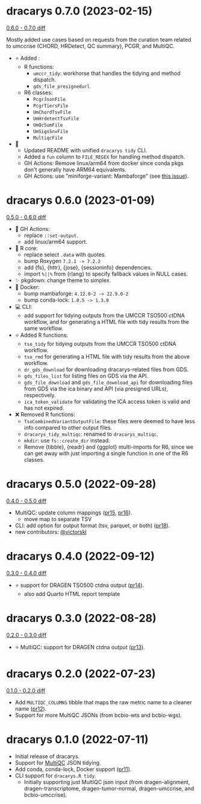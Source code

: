 # dracarys 0.7.0 (2023-02-15)

[0.6.0 - 0.7.0 diff](https://github.com/umccr/dracarys/compare/v0.6.0...v0.7.0)

Mostly added use cases based on requests from the curation team related to
umccrise (CHORD, HRDetect, QC summary), PCGR, and MultiQC.

- :star: Added :
  - R functions:
    - `umccr_tidy`: workhorse that handles the tidying and method dispatch.
    - `gds_file_presignedurl`
  - R6 classes:
    - `PcgrJsonFile`
    - `PcgrTiersFile`
    - `UmChordTsvFile`
    - `UmHrdetectTsvFile`
    - `UmQcSumFile`
    - `UmSigsSnvFile`
    - `MultiqcFile`
- :wrench:
  - Updated README with unified `dracarys tidy` CLI.
  - Added a `fun` column to `FILE_REGEX` for handling method dispatch.
  - GH Actions: Remove linux/arm64 from docker since conda pkgs don't generally have ARM64 equivalents.
  - GH Actions: use "miniforge-variant: Mambaforge"
    (see [this issue](https://github.com/conda-incubator/setup-miniconda/issues/274)).

# dracarys 0.6.0 (2023-01-09)

[0.5.0 - 0.6.0 diff](https://github.com/umccr/dracarys/compare/v0.5.0...v0.6.0)

- :wrench: GH Actions:
  - replace `::set-output`.
  - add linux/arm64 support.
- :wrench: R core:
  - replace select `.data` with quotes.
  - bump Roxygen `7.2.1 -> 7.2.2`
  - add {fs}, {httr}, {jose}, {sessioninfo} dependencies.
  - import `%||%` from {rlang} to specify fallback values in NULL cases.
- :sparkles: pkgdown: change theme to simplex.
- :whale: Docker:
  - bump mambaforge: `4.12.0-2 -> 22.9.0-2`
  - bump conda-lock: `1.0.5 -> 1.3.0`
- :computer: CLI:
  - add support for tidying outputs from the UMCCR TSO500 ctDNA workflow, and
    for generating a HTML file with tidy results from the same workflow.
- :star: Added R functions:
  - `tso_tidy` for tidying outputs from the UMCCR TSO500 ctDNA workflow.
  - `tso_rmd` for generating a HTML file with tidy results from the above workflow.
  - `dr_gds_download` for downloading dracarys-related files from GDS.
  - `gds_files_list` for listing files on GDS via the API.
  - `gds_file_download` and `gds_file_download_api` for downloading files
    from GDS via the ica binary and API (via presigned URLs), respectively.
  - `ica_token_validate` for validating the ICA access token is valid and has not expired.
- :x: Removed R functions:
  - `TsoCombinedVariantOutputFile`: these files were deemed to have less info compared to other output files.
  - `dracarys_tidy_multiqc`: renamed to `dracarys_multiqc`.
  - `mkdir`: use `fs::create_dir` instead.
  - Remove {tibble}, {readr} and {ggplot} multi-imports for R6, since we can get away with just importing a single
    function in one of the R6 classes.

# dracarys 0.5.0 (2022-09-28)

[0.4.0 - 0.5.0 diff](https://github.com/umccr/dracarys/compare/v0.4.0...v0.5.0)

- MultiQC: update column mappings ([pr15](https://github.com/umccr/dracarys/pull/15), [pr16](https://github.com/umccr/dracarys/pull/16)).
  - move map to separate TSV
- CLI: add option for output format (tsv, parquet, or both) ([pr18](https://github.com/umccr/dracarys/pull/18)).
- new contributors: [@victorskl](https://github.com/victorskl)

# dracarys 0.4.0 (2022-09-12)

[0.3.0 - 0.4.0 diff](https://github.com/umccr/dracarys/compare/v0.3.0...v0.4.0)

- :star: support for DRAGEN TSO500 ctdna output ([pr14](https://github.com/umccr/dracarys/pull/14)).
  - also add Quarto HTML report template

# dracarys 0.3.0 (2022-08-28)

[0.2.0 - 0.3.0 diff](https://github.com/umccr/dracarys/compare/v0.2.0...v0.3.0)

- :star: MultiQC: support for DRAGEN ctdna output ([pr13](https://github.com/umccr/dracarys/pull/13)).

# dracarys 0.2.0 (2022-07-23)

[0.1.0 - 0.2.0 diff](https://github.com/umccr/dracarys/compare/v0.1.0...v0.2.0)

- Add `MULTIQC_COLUMNS` tibble that maps the raw metric name to a cleaner name
  ([pr12](https://github.com/umccr/dracarys/pull/12)).
- Support for more MultiQC JSONs (from bcbio-wts and bcbio-wgs).

# dracarys 0.1.0 (2022-07-11)

- Initial release of dracarys.
- Support for [MultiQC](https://github.com/ewels/MultiQC) JSON tidying.
- Add conda, conda-lock, Docker support ([pr11](https://github.com/umccr/dracarys/pull/11)).
- CLI support for `dracarys.R tidy`.
  - Initially supporting just MultiQC json input (from dragen-alignment,
    dragen-transcriptome, dragen-tumor-normal, dragen-umccrise,
    and bcbio-umccrise).
